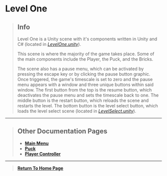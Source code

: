 # Level One

> ## Info
> 
> Level One is a Unity scene with it's components written in Unity and C# (located in [*LevelOne.unity*](https://github.com/NoahRobichaux/Robichaux_Breakout/blob/master/Assets/Scenes/LevelOne.unity)).
> 
> This scene is where the majority of the game takes place. Some of the main components include the Player, the Puck, and the Bricks. 
>
> The scene also has a pause menu, which can be activated by pressing the escape key or by clicking the pause button graphic. Once triggered, the game's timescale is set to zero and the pause menu appears with a window and three unique buttons within said window. The first button from the top is the resume button, which deactivates the pause menu and sets the timescale back to one. The middle button is the restart button, which reloads the scene and restarts the level. The bottom button is the level select button, which loads the level select scene (located in [*LevelSelect.unity*](https://github.com/NoahRobichaux/Robichaux_Breakout/blob/master/Assets/Scenes/LevelSelect.unity)).

***

> ## Other Documentation Pages
> - [**Main Menu**](https://noahrobichaux.github.io/Robichaux_Breakout/docs/mainmenu)
> - [**Puck**](https://noahrobichaux.github.io/Robichaux_Breakout/docs/puck)
> - [**Player Controller**](https://noahrobichaux.github.io/Robichaux_Breakout/docs/player)

***

> 
> [**Return To Home Page**](https://noahrobichaux.github.io/Robichaux_Breakout/)
